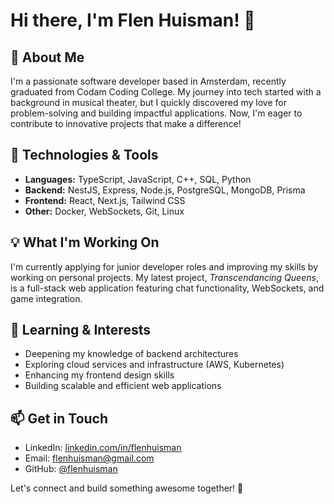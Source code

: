 # Hi there, I'm Flen Huisman! 👋

## 🚀 About Me
I'm a passionate software developer based in Amsterdam, recently graduated from Codam Coding College. My journey into tech started with a background in musical theater, but I quickly discovered my love for problem-solving and building impactful applications. Now, I'm eager to contribute to innovative projects that make a difference!

## 🔧 Technologies & Tools
- **Languages:** TypeScript, JavaScript, C++, SQL, Python
- **Backend:** NestJS, Express, Node.js, PostgreSQL, MongoDB, Prisma
- **Frontend:** React, Next.js, Tailwind CSS
- **Other:** Docker, WebSockets, Git, Linux

## 💡 What I'm Working On
I'm currently applying for junior developer roles and improving my skills by working on personal projects. My latest project, *Transcendancing Queens*, is a full-stack web application featuring chat functionality, WebSockets, and game integration.

## 🌱 Learning & Interests
- Deepening my knowledge of backend architectures
- Exploring cloud services and infrastructure (AWS, Kubernetes)
- Enhancing my frontend design skills
- Building scalable and efficient web applications

## 📫 Get in Touch
- LinkedIn: [linkedin.com/in/flenhuisman](https://www.linkedin.com/in/flenhuisman/)
- Email: flenhuisman@gmail.com
- GitHub: [@flenhuisman](https://github.com/flenhuisman)

Let's connect and build something awesome together! 🚀

